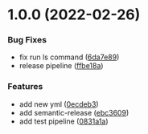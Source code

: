 # 1.0.0 (2022-02-26)


### Bug Fixes

* fix run ls command ([6da7e89](https://github.com/felipetodev/example/commit/6da7e8981c4e9bc97c177fa92cb7febc698c8a81))
* release pipeline ([ffbe18a](https://github.com/felipetodev/example/commit/ffbe18ac87936d22460070876b9d0416323341d4))


### Features

* add new yml ([0ecdeb3](https://github.com/felipetodev/example/commit/0ecdeb35c71daf291d877618436ec8e0bf1badab))
* add semantic-release ([ebc3609](https://github.com/felipetodev/example/commit/ebc36092e7869a547733e1d4d57bc7c69923e664))
* add test pipeline ([0831a1a](https://github.com/felipetodev/example/commit/0831a1abddfe119622dc2011a9aa914db35e24fe))
